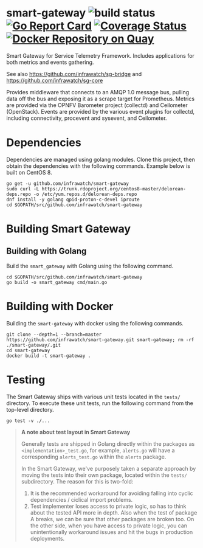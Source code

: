 # smart-gateway ![build status](https://travis-ci.org/infrawatch/smart-gateway.svg?branch=master) [![Go Report Card](https://goreportcard.com/badge/github.com/infrawatch/smart-gateway)](https://goreportcard.com/report/github.com/infrawatch/smart-gateway) [![Coverage Status](https://coveralls.io/repos/github/infrawatch/smart-gateway/badge.svg)](https://coveralls.io/github/infrawatch/smart-gateway) [![Docker Repository on Quay](https://quay.io/repository/infrawatch/smart-gateway/status "Docker Repository on Quay")](https://quay.io/repository/infrawatch/smart-gateway)

Smart Gateway for Service Telemetry Framework. Includes applications for both
metrics and events gathering.

See also https://github.com/infrawatch/sg-bridge and https://github.com/infrawatch/sg-core

Provides middleware that connects to an AMQP 1.0 message bus, pulling data off
the bus and exposing it as a scrape target for Prometheus. Metrics are provided
via the OPNFV Barometer project (collectd) and Ceilometer (OpenStack). Events
are provided by the various event plugins for collectd, including connectivity,
procevent and sysevent, and Ceilometer.

# Dependencies

Dependencies are managed using golang modules. Clone this project, then obtain
the dependencies with the following commands. Example below is built on CentOS
8.

```
go get -u github.com/infrawatch/smart-gateway
sudo curl -L https://trunk.rdoproject.org/centos8-master/delorean-deps.repo -o /etc/yum.repos.d/delorean-deps.repo
dnf install -y golang qpid-proton-c-devel iproute
cd $GOPATH/src/github.com/infrawatch/smart-gateway
```

# Building Smart Gateway

## Building with Golang

Build the `smart_gateway` with Golang using the following command.

```
cd $GOPATH/src/github.com/infrawatch/smart-gateway
go build -o smart_gateway cmd/main.go
```

# Building with Docker

Building the `smart-gateway` with docker using the following commands.

```
git clone --depth=1 --branch=master https://github.com/infrawatch/smart-gateway.git smart-gateway; rm -rf ./smart-gateway/.git
cd smart-gateway
docker build -t smart-gateway .
```

# Testing

The Smart Gateway ships with various unit tests located in the `tests/`
directory. To execute these unit tests, run the following command from the
top-level directory.

```
go test -v ./...
```

> **A note about test layout in Smart Gateway**
>
> Generally tests are shipped in Golang directly within the packages as
> `<implementation>_test.go`, for example, `alerts.go` will have a
> corresponding `alerts_test.go` within the `alerts` package.
>
> In the Smart Gateway, we've purposely taken a separate approach by moving the
> tests into their own package, located within the `tests/` subdirectory. The
> reason for this is two-fold:
>
> 1. It is the recommended workaround for avoiding falling into cyclic
>    dependencies / ciclical import problems.
> 1. Test implementer loses access to private logic, so has to think about the
>    tested API more in depth. Also when the test of package A breaks, we can
>    be sure that other packages are broken too. On the other side, when you
>    have access to private logic, you can unintentionally workaround issues
>    and hit the bugs in production deployments.
